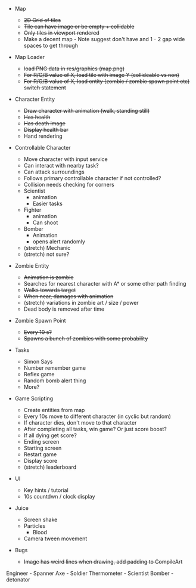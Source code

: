 
* Map
    * ~~2D Grid of tiles~~
    * ~~Tile can have image or be empty + collidable~~
    * ~~Only tiles in viewport rendered~~
    * Make a decent map - Note suggest don't have and 1 - 2 gap wide spaces to get through

* Map Loader
    * ~~load PNG data in res/graphics (map.png)~~
    * ~~For R/G/B value of X, load tile with image Y (collideable vs non)~~
    * ~~For R/G/B value of X, load entity (zombie / zombie spawn point etc) switch statement~~

* Character Entity
    * ~~Draw character with animation (walk, standing still)~~
    * ~~Has health~~
    * ~~Has death image~~
    * ~~Display health bar~~
    * Hand rendering

* Controllable Character
    * Move character with input service
    * Can interact with nearby task?
    * Can attack surroundings
    * Follows primary controllable character if not controlled?
    * Collision needs checking for corners
    * Scientist
        * animation
        * Easier tasks
    * Fighter
        * animation
        * Can shoot 
    * Bomber 
        * Animation
        * opens alert randomly  
    * (stretch) Mechanic
    * (stretch) not sure?
    
* Zombie Entity
    * ~~Animation is zombie~~
    * Searches for nearest character with A* or some other path finding
    * ~~Walks towards target~~
    * ~~When near, damages with animation~~
    * (stretch) variations in zombie art / size / power
    * Dead body is removed after time

* Zombie Spawn Point
    * ~~Every 10 s?~~
    * ~~Spawns a bunch of zombies with some probability~~

* Tasks
    * Simon Says
    * Number remember game
    * Reflex game
    * Random bomb alert thing
    * More?

* Game Scripting
    * Create entities from map
    * Every 10s move to different character (in cyclic but random)
    * If character dies, don't move to that character
    * After completing all tasks, win game? Or just score boost?
    * If all dying get score?
    * Ending screen
    * Starting screen
    * Restart game
    * Display score
    * (stretch) leaderboard

* UI
    * Key hints / tutorial
    * 10s countdwn / clock display

* Juice
    * Screen shake
    * Particles
        * Blood
    * Camera tween movement

* Bugs
    * ~~Image has weird lines when drawing, add padding to CompileArt~~

Engineer - Spanner
Axe - Soldier
Thermometer - Scientist
Bomber - detonator

